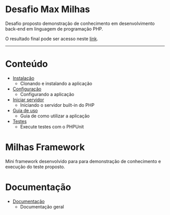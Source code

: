 # Desafio Max Milhas


Desafio proposto demonstração de conhecimento em desenvolvimento back-end em linguagem de programação PHP.

O resultado final pode ser acesso neste [link](http://maxmilhas.devyzi.com).

---
# Conteúdo

- [Instalação](https://github.com/marcus-campos/max-milhas-challenge/blob/master/documentation/installation/README.md)
    - Clonando e instalando a aplicação
- [Configuração](https://github.com/marcus-campos/max-milhas-challenge/blob/master/documentation/configuration/README.md)
    - Configurando a aplicação
- [Iniciar servidor](https://github.com/marcus-campos/max-milhas-challenge/blob/master/documentation/server/README.md)
    - Iniciando o servidor built-in do PHP
- [Guia de uso](https://github.com/marcus-campos/max-milhas-challenge/blob/master/documentation/usage/README.md)
    - Guia de como utilizar a aplicação
- [Testes](https://github.com/marcus-campos/max-milhas-challenge/blob/master/documentation/tests/README.md)
    - Execute testes com o PHPUnit


# Milhas Framework

Mini framework desenvolvido para para demonstração de conhecimento e execução do teste proposto.

# Documentação

- [Documentação](https://github.com/marcus-campos/milhas/blob/master/README.md)
    - Documentação geral 